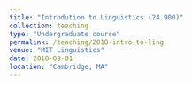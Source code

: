 ```yaml
---
title: "Introdution to Linguistics (24.900)"
collection: teaching
type: "Undergraduate course"
permalink: /teaching/2018-intro-to-ling
venue: "MIT Linguistics"
date: 2018-09-01
location: "Cambridge, MA"
---
```


